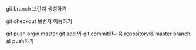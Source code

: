 git branch <branch-name>
	브런치 생성하기

git checkout <branch-name>
	브런치 이동하기


git push orgin master
	git add 와 git commit한다음 repository에 master branch로 push하기

